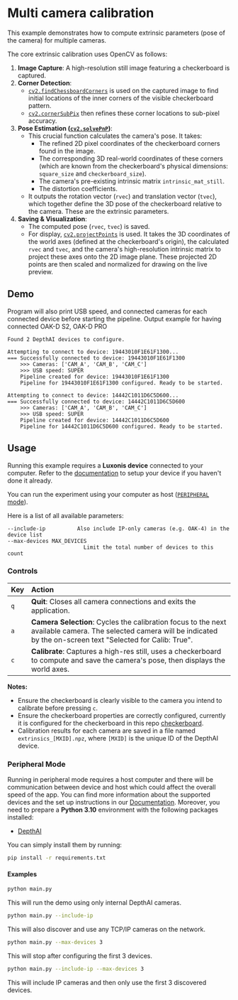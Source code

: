# Multi camera calibration

This example demonstrates how to compute extrinsic parameters (pose of the camera) for multiple cameras.

The core extrinsic calibration uses OpenCV as follows:

1. **Image Capture**: A high-resolution still image featuring a checkerboard is captured.
1. **Corner Detection**:
   - [`cv2.findChessboardCorners`](https://docs.opencv.org/master/d9/d0c/group__calib3d.html#ga93efa9b0aa890de240ca32b11253dd4a) is used on the captured image to find initial locations of the inner corners of the visible checkerboard pattern.
   - [`cv2.cornerSubPix`](https://docs.opencv.org/master/dd/d1a/group__imgproc__feature.html#ga354e0d7c86d0d9da75de9b9701a9a87e) then refines these corner locations to sub-pixel accuracy.
1. **Pose Estimation ([`cv2.solvePnP`](https://docs.opencv.org/master/d9/d0c/group__calib3d.html#ga549c2075fac14829ff4a58bc931c033d))**:
   - This crucial function calculates the camera's pose. It takes:
     - The refined 2D pixel coordinates of the checkerboard corners found in the image.
     - The corresponding 3D real-world coordinates of these corners (which are known from the checkerboard's physical dimensions: `square_size` and `checkerboard_size`).
     - The camera's pre-existing intrinsic matrix `intrinsic_mat_still`.
     - The distortion coefficients.
   - It outputs the rotation vector (`rvec`) and translation vector (`tvec`), which together define the 3D pose of the checkerboard relative to the camera. These are the extrinsic parameters.
1. **Saving & Visualization**:
   - The computed pose (`rvec`, `tvec`) is saved.
   - For display, [`cv2.projectPoints`](https://docs.opencv.org/master/d9/d0c/group__calib3d.html#ga1019495a2c8d1743ed5cc23fa0daff8c) is used. It takes the 3D coordinates of the world axes (defined at the checkerboard's origin), the calculated `rvec` and `tvec`, and the camera's high-resolution intrinsic matrix to project these axes onto the 2D image plane. These projected 2D points are then scaled and normalized for drawing on the live preview.

## Demo

Program will also print USB speed, and connected cameras for each connected device before starting the pipeline. Output example for having connected OAK-D S2, OAK-D PRO

```
Found 2 DepthAI devices to configure.

Attempting to connect to device: 19443010F1E61F1300...
=== Successfully connected to device: 19443010F1E61F1300
    >>> Cameras: ['CAM_A', 'CAM_B', 'CAM_C']
    >>> USB speed: SUPER
    Pipeline created for device: 19443010F1E61F1300
    Pipeline for 19443010F1E61F1300 configured. Ready to be started.

Attempting to connect to device: 14442C1011D6C5D600...
=== Successfully connected to device: 14442C1011D6C5D600
    >>> Cameras: ['CAM_A', 'CAM_B', 'CAM_C']
    >>> USB speed: SUPER
    Pipeline created for device: 14442C1011D6C5D600
    Pipeline for 14442C1011D6C5D600 configured. Ready to be started.

```

## Usage

Running this example requires a **Luxonis device** connected to your computer. Refer to the [documentation](https://stg.docs.luxonis.com/software/) to setup your device if you haven't done it already.

You can run the experiment using your computer as host ([`PERIPHERAL` mode](#peripheral-mode)).

Here is a list of all available parameters:

```
--include-ip          Also include IP-only cameras (e.g. OAK-4) in the device list
--max-devices MAX_DEVICES
                        Limit the total number of devices to this count
```

### Controls

| Key | Action                                                                                                                                                                   |
| :-- | :----------------------------------------------------------------------------------------------------------------------------------------------------------------------- |
| `q` | **Quit**: Closes all camera connections and exits the application.                                                                                                       |
| `a` | **Camera Selection**: Cycles the calibration focus to the next available camera. The selected camera will be indicated by the on-screen text "Selected for Calib: True". |
| `c` | **Calibrate**: Captures a high-res still, uses a checkerboard to compute and save the camera's pose, then displays the world axes.                                       |

**Notes:**

- Ensure the checkerboard is clearly visible to the camera you intend to calibrate before pressing `c`.
- Ensure the checkerboard properties are correctly configured, currently it is configured for the checkerboard in this repo [checkerboard](pattern.pdf).
- Calibration results for each camera are saved in a file named `extrinsics_[MXID].npz`, where `[MXID]` is the unique ID of the DepthAI device.

### Peripheral Mode

Running in peripheral mode requires a host computer and there will be communication between device and host which could affect the overall speed of the app.
You can find more information about the supported devices and the set up instructions in our [Documentation](https://rvc4.docs.luxonis.com/hardware).
Moreover, you need to prepare a **Python 3.10** environment with the following packages installed:

- [DepthAI](https://pypi.org/project/depthai/)

You can simply install them by running:

```bash
pip install -r requirements.txt
```

#### Examples

```bash
python main.py
```

This will run the demo using only internal DepthAI cameras.

```bash
python main.py --include-ip
```

This will also discover and use any TCP/IP cameras on the network.

```bash
python main.py --max-devices 3
```

This will stop after configuring the first 3 devices.

```bash
python main.py --include-ip --max-devices 3
```

This will include IP cameras and then only use the first 3 discovered devices.
